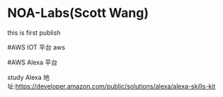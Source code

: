 # NOA-Labs(Scott Wang)

this is first publish


#AWS IOT 平台
  aws



#AWS Alexa 平台

study Alexa 
	地址:https://developer.amazon.com/public/solutions/alexa/alexa-skills-kit
